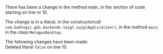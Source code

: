 There has been a change in the method main, in the section of code starting on line nr 10.
  
The change is in a literal, in the constructorcall ```com.badlogic.gdx.backends.lwjgl.LwjglApplication()```, in the method ```main```, in the class ```MetagunDesktop```.
  
The following changes have been made:  
Deleted literal ```false``` on line 10.  
